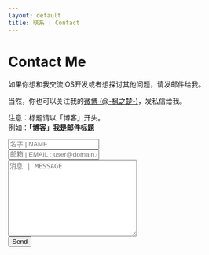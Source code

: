 ```yaml
---
layout: default
title: 联系 | Contact
---
```


<div id="contact">
  <h1 class="pageTitle">Contact Me</h1>
  <div class="contactContent">
    <p class="intro">如果你想和我交流iOS开发或者想探讨其他问题，请发邮件给我。</p>
    <p>当然，你也可以关注我的<a href="http://weibo.com/fengzhichu">微博 (@-枫之楚-)</a>，发私信给我。</p>
    <p>注意：标题请以「博客」开头。<br />例如：<b>「博客」我是邮件标题</b></p>
  </div>
  <!-- Check user input value. -->
  <script>
    function validateMsg(name, email, message) {
      //var insertHTMLContact = "<table><tr><td><input type="hidden" name="_next" value="{{ site.baseurl }}/contact.html" /></td></tr></table>";

      if (name == "" || email == "" || message == "") {
          alert("你有一项忘了填哦！");
          window.location.href="{{ site.baseurl }}/contact.html";          
      } else {
          window.location.href="{{ site.baseurl }}/thankyou.html";
      };
    }
  </script>
  
  <form action="http://formspree.io/contact@fengzhichu.com" method="POST">
    <!--<label for="name">名字 :</label>    -->
    <input type="text" id="name" name="name" placeholder="名字 | NAME" class="full-width"><br>
    <!--<label for="email">你的邮箱地址 :</label>-->
    <input type="email" id="email" name="_replyto" placeholder="邮箱 | EMAIL : user@domain.com" class="full-width"><br>
    <!--<label for="message">你想说的话 :</label>-->
    <textarea name="message" id="message" cols="30" rows="10" placeholder="消息 | MESSAGE" class="full-width"></textarea><br>
    <input type="submit" value="Send" onclick="validateMsg(name.value, email.value, message.value)" class="button">
    <input type="text" name="_gotcha" style="display:none" />
    <!--<input type="hidden" name="_subject" value="New submission!" />-->
  </form>

</div>
